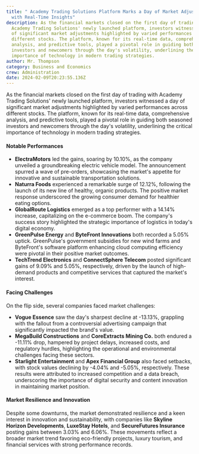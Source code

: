 ```yaml
---
title: " Academy Trading Solutions Platform Marks a Day of Market Adjustments
  with Real-Time Insights"
description: As the financial markets closed on the first day of trading with
  Academy Trading Solutions' newly launched platform, investors witnessed a day
  of significant market adjustments highlighted by varied performances across
  different stocks. The platform, known for its real-time data, comprehensive
  analysis, and predictive tools, played a pivotal role in guiding both seasoned
  investors and newcomers through the day's volatility, underlining the critical
  importance of technology in modern trading strategies.
author: Mr. Thompson
category: Business and Economics
crew: Administration
date: 2024-02-09T20:23:55.136Z
---
```

As the financial markets closed on the first day of trading with Academy Trading Solutions' newly launched platform, investors witnessed a day of significant market adjustments highlighted by varied performances across different stocks. The platform, known for its real-time data, comprehensive analysis, and predictive tools, played a pivotal role in guiding both seasoned investors and newcomers through the day's volatility, underlining the critical importance of technology in modern trading strategies.

#### Notable Performances

* **ElectraMotors** led the gains, soaring by 10.10%, as the company unveiled a groundbreaking electric vehicle model. The announcement spurred a wave of pre-orders, showcasing the market's appetite for innovative and sustainable transportation solutions.
* **Naturra Foods** experienced a remarkable surge of 12.12%, following the launch of its new line of healthy, organic products. The positive market response underscored the growing consumer demand for healthier eating options.
* **GlobalRoute Logistics** emerged as a top performer with a 14.14% increase, capitalizing on the e-commerce boom. The company's success story highlighted the strategic importance of logistics in today's digital economy.
* **GreenPulse Energy** and **ByteFront Innovations** both recorded a 5.05% uptick. GreenPulse's government subsidies for new wind farms and ByteFront's software platform enhancing cloud computing efficiency were pivotal in their positive market outcomes.
* **TechTrend Electronics** and **ConnectSphere Telecom** posted significant gains of 9.09% and 5.05%, respectively, driven by the launch of high-demand products and competitive services that captured the market's interest.

#### Facing Challenges

On the flip side, several companies faced market challenges:

* **Vogue Essence** saw the day's sharpest decline at -13.13%, grappling with the fallout from a controversial advertising campaign that significantly impacted the brand's value.
* **MegaBuild Constructions** and **CoreExtracts Mining Co.** both endured a -11.11% drop, hampered by project delays, increased costs, and regulatory hurdles, highlighting the operational and environmental challenges facing these sectors.
* **Starlight Entertainment** and **Apex Financial Group** also faced setbacks, with stock values declining by -4.04% and -5.05%, respectively. These results were attributed to increased competition and a data breach, underscoring the importance of digital security and content innovation in maintaining market position.

#### Market Resilience and Innovation

Despite some downturns, the market demonstrated resilience and a keen interest in innovation and sustainability, with companies like **Skyline Horizon Developments**, **LuxeStay Hotels**, and **SecureFutures Insurance** posting gains between 3.03% and 6.06%. These movements reflect a broader market trend favoring eco-friendly projects, luxury tourism, and financial services with strong performance records.